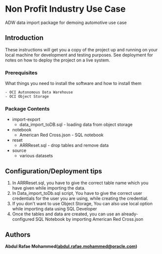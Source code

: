 # Non Profit Industry Use Case

ADW data import package for demoing automotive use case

## Introduction

These instructions will get you a copy of the project up and running on your local machine for development and testing purposes. See deployment for notes on how to deploy the project on a live system.

### Prerequisites

What things you need to install the software and how to install them

```
- OCI Autonomous Data Warehouse
- OCI Object Storage
```

### Package Contents

* import-export
  * data_import_toDB.sql - loading data from object storage
* notebook
  * American Red Cross.json - SQL notebook
* reset
  * ARRReset.sql - drop tables and remove data
* source
  * various datasets


## Configuration/Deployment tips

1. In ARRReset.sql, you have to give the correct table name which you have given while importing the data.
2. In Data_import_toDb.sql script, You have to give the correct user credentials for the user you are using, while creating the credential.
3. If you don't want to use Object Storage, You can also use local option while importing data using SQL Developer
4. Once the tables and data are created, you can use an already-configured SQL Notebook by importing American Red Cross.json

## Authors

**Abdul Rafae Mohammed(abdul.rafae.mohammed@oracle.com)**
